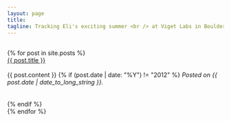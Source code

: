 ```yaml
---
layout: page
title: 
tagline: Tracking Eli's exciting summer <br /> at Viget Labs in Boulder, CO
---
```


</br>

<div>
	{% for post in site.posts %}
		<div class="post-head">
			<a href="{{ post.url }}">{{ post.title }}</a>
		</div><br />
		<div class="post-content">
			{{ post.content }}
			{% if (post.date | date: "%Y") != "2012" %}
				<em>Posted on {{ post.date | date_to_long_string }}.</em><br /><br /><br />
			{% endif %}
		</div>
	{% endfor %}
</div>


